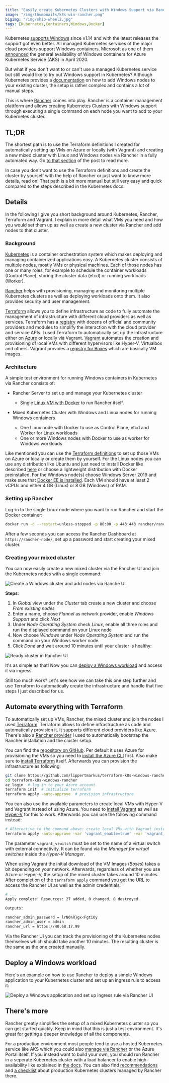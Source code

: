 ```yaml
---
title: "Easily create Kubernetes Clusters with Windows Support via Rancher"
image: "/img/thumbnails/k8s-win-rancher.png"
bigimg: "/img/ship-wheel2.jpg"
tags: [Kubernetes,Containers,Windows,Docker]
---
```


Kubernetes [supports Windows](https://kubernetes.io/docs/setup/production-environment/windows/intro-windows-in-kubernetes/) since v1.14 and with the latest releases the support got even better. All managed Kubernetes services of the major cloud providers support Windows containers. Microsoft as one of them [announced](https://azure.microsoft.com/en-us/blog/announcing-the-general-availability-of-windows-server-containers-and-private-clusters-for-azure-kubernetes-service/) the general availability of Windows containers for Azure Kubernetes Service (AKS) in April 2020. 

But what if you don't want to or can't use a managed Kubernetes service but still would like to try out Windows support in Kubernetes? Although Kubernetes provides a [documentation](https://kubernetes.io/docs/tasks/administer-cluster/kubeadm/adding-windows-nodes/) on how to add Windows nodes to your existing cluster, the setup is rather complex and contains a lot of manual steps. 

This is where [Rancher](https://rancher.com/) comes into play. Rancher is a container management plattform and allows creating Kubernetes Clusters with Windows support through executing a single command on each node you want to add to your Kubernetes cluster.

## TL;DR

The shortest path is to use the Terraform definitions I created for automatically setting up VMs on Azure or locally (with Vagrant) and creating a new mixed cluster with Linux and Windows nodes via Rancher in a fully automated way. Go [to that section](#automate-everything-with-terraform) of the post to read more.

In case you don't want to use the Terraform definitions and create the cluster by yourself with the help of Rancher or just want to know more details, read on! That path is a bit more manual but still very easy and quick compared to the steps described in the Kubernetes docs.

## Details

In the following I give you short background around Kubernetes, Rancher, Terraform and Vagrant. I explain in more detail what VMs you need and how you would set them up as well as create a new cluster via Rancher and add nodes to that cluster.

### Background

[Kubernetes](https://kubernetes.io) is a container orchestration system which makes deploying and managing containerized applications easy. A Kubernetes cluster consists of multiple nodes, mostly VMs or physical machines. Each of those nodes has one or many roles, for example to schedule the container workloads (Control Plane), storing the cluster data (etcd) or running workloads (Worker).

[Rancher](https://rancher.com/) helps with provisioning, managing and monitoring multiple Kubernetes clusters as well as deploying workloads onto them. It also provides security and user management.

[Terraform](https://www.terraform.io/) allows you to define infrastructure as code to fully automate the management of infrastructure with different cloud providers as well as services. Terraform has a [registry](https://registry.terraform.io/) with dozens of official and community providers and modules to simplify the interaction with the cloud provider and service APIs. I used Terraform to automatically set up the infrastructure either on [Azure](https://azure.microsoft.com/en-us/) or locally via Vagrant. [Vagrant](https://www.vagrantup.com/) automates the creation and provisioning of local VMs with different hypervisors like Hyper-V, Virtualbox and others. Vagrant provides a [registry for Boxes](https://app.vagrantup.com/boxes/search) which are basically VM images.

### Architecture

A simple test environment for running Windows containers in Kubernetes via Rancher consists of:
- Rancher Server to set up and manage your Kubernetes cluster
    - Single [Linux VM with Docker](https://rancher.com/docs/rancher/v2.x/en/installation/other-installation-methods/single-node-docker/) to run Rancher itself.
   
- Mixed Kubernetes Cluster with Windows and Linux nodes for running Windows containers
    - One Linux node with Docker to use as Control Plane, etcd and Worker for Linux workloads 
    - One or more Windows nodes with Docker to use as worker for Windows workloads

Like mentioned you can use the [Terraform definitions](#automate-everything-with-terraform) to set up those VMs on Azure or locally or create them by yourself. For the Linux nodes you can use any distribution like Ubuntu and just need to install Docker like described [here](https://docs.docker.com/engine/install/ubuntu/#install-using-the-repository) or choose a lightweight distribution with Docker preinstalled. For the Windows node(s) choose Windows Server 2019 and make sure that [Docker EE is installed](https://hub.docker.com/editions/enterprise/docker-ee-server-windows). Each VM should have at least 2 vCPUs and either 4 GB (Linux) or 8 GB (Windows) of RAM.

### Setting up Rancher

Log-in to the single Linux node where you want to run Rancher and start the Docker container:
```bash
docker run -d --restart=unless-stopped -p 80:80 -p 443:443 rancher/rancher:latest
```

After a few seconds you can access the Rancher Dashboard at `https://rancher-node/`, set up a password and start creating your mixed cluster.

### Creating your mixed cluster

You can now easily create a new mixed cluster via the Rancher UI and join the Kubernetes nodes with a single command:

<div class="center" markdown="1">
  <img class="lazy" alt="Create a Windows cluster and add nodes via Ranche UI" data-src="/assets/posts/k8s-windows-rancher/create-cluster.gif" />
</div>

**Steps**:
1. In *Global* view under the *Cluster* tab create a new cluster and choose *From existing nodes*
2. Enter a name, choose *Flannel* as network provider, enable *Windows Support* and click *Next*
3. Under *Node Operating System* check *Linux*, enable all three roles and run the displayed command on your Linux node
4. Now choose *Windows* under *Node Operating System* and run the command on your Windows worker node.
5. Click *Done* and wait around 10 minutes until your cluster is healthy:

<div class="center" markdown="1">
  <img class="lazy" alt="Ready cluster in Rancher UI" data-src="/assets/posts/k8s-windows-rancher/rancher-cluster.jpg" />
</div>

It's as simple as that! Now you can [deploy a Windows workload](#deploy-a-windows-workload) and access it via ingress.

Still too much work? Let's see how we can take this one step further and use Terraform to automatically create the infrastructure and handle that five steps I just described for us.

## Automate everything with Terraform

To automatically set up VMs, Rancher, the mixed cluster and join the nodes I used [Terraform](https://www.terraform.io/). Terraform allows to define infrastructure as code and automatically provision it. It supports different cloud providers [like Azure](https://registry.terraform.io/providers/hashicorp/azurerm/latest/docs). There's also a [Rancher provider](https://registry.terraform.io/providers/rancher/rancher2/latest/docs) I used to automatically bootstrap the Rancher installation and the cluster setup.

You can find the [repository on GitHub](https://github.com/lippertmarkus/terraform-k8s-windows-rancher). Per default it uses Azure for provisioning the VMs so you need to [install the Azure CLI](https://docs.microsoft.com/en-us/cli/azure/install-azure-cli-windows?view=azure-cli-latest&tabs=azure-cli) first. Also make sure to [install Terraform](https://learn.hashicorp.com/tutorials/terraform/install-cli) itself. Afterwards you can provision the infrastructure as following:
```bash
git clone https://github.com/lippertmarkus/terraform-k8s-windows-rancher.git
cd terraform-k8s-windows-rancher
az login  # log in to your Azure account
terraform init  # initialize terraform
terraform apply -auto-approve  # provision infrastructure
```

You can also use the available parameters to create local VMs with Hyper-V and Vagrant instead of using Azure. You need to [install Vagrant](https://www.vagrantup.com/downloads) as well as [Hyper-V](https://docs.microsoft.com/de-de/virtualization/hyper-v-on-windows/quick-start/enable-hyper-v) for this to work. Afterwards you can use the following command instead:
```bash
# Alternative to the command above: create local VMs with Vagrant instead of using Azure
terraform apply -auto-approve -var 'vagrant_enable=true' -var 'vagrant_vswitch=myswitch'  # provision infrastructure
```

The parameter `vagrant_vswitch` must be set to the name of a virtual switch with external connectivity. It can be found via the *Manager for virtual switches* inside the *Hyper-V Manager*.

When using Vagrant the initial download of the VM Images (*Boxes*) takes a bit depending on your network. Afterwards, regardless of whether you use Azure or Hyper-V, the setup of the mixed cluster takes around 10 minutes. After completion of the `terraform apply` command you get the URL to access the Rancher UI as well as the admin credentials:
```bash
# ...
Apply complete! Resources: 27 added, 0 changed, 0 destroyed.

Outputs:

rancher_admin_password = lrN6%R}gx<FgtiOy
rancher_admin_user = admin
rancher_url = https://40.68.17.99
```

Via the Rancher UI you can track the provisioning of the Kubernetes nodes themselves which should take another 10 minutes. The resulting cluster is the same as the one created manually.

## Deploy a Windows workload

Here's an example on how to use Rancher to deploy a simple Windows application to your Kubernetes cluster and set up an ingress rule to access it:

<div class="center" markdown="1">
  <img class="lazy" alt="Deploy a Windows application and set up ingress rule via Rancher UI" data-src="/assets/posts/k8s-windows-rancher/deployment.gif" />
</div>

## There's more

Rancher greatly simplifies the setup of a mixed Kubernetes cluster so you can get started quickly. Keep in mind that this is just a test environment. It's great for getting a deeper knowledge of all the components. 

For a production environment most people tend to use a hosted Kubernetes service like AKS which you could also [manage via Rancher](https://rancher.com/docs/rancher/v2.x/en/cluster-provisioning/hosted-kubernetes-clusters/aks/) or the Azure Portal itself. If you instead want to build your own, you should run Rancher in a seperate Kubernetes cluster with a load balancer to enable high-availability like explained in [the docs](https://rancher.com/docs/rancher/v2.x/en/installation/how-ha-works/). You can also find [recommendations](https://rancher.com/docs/rancher/v2.x/en/installation/k8s-install/create-nodes-lb/) and [a checklist](https://rancher.com/docs/rancher/v2.x/en/cluster-provisioning/production/) about production Kubernetes clusters managed by Rancher there.